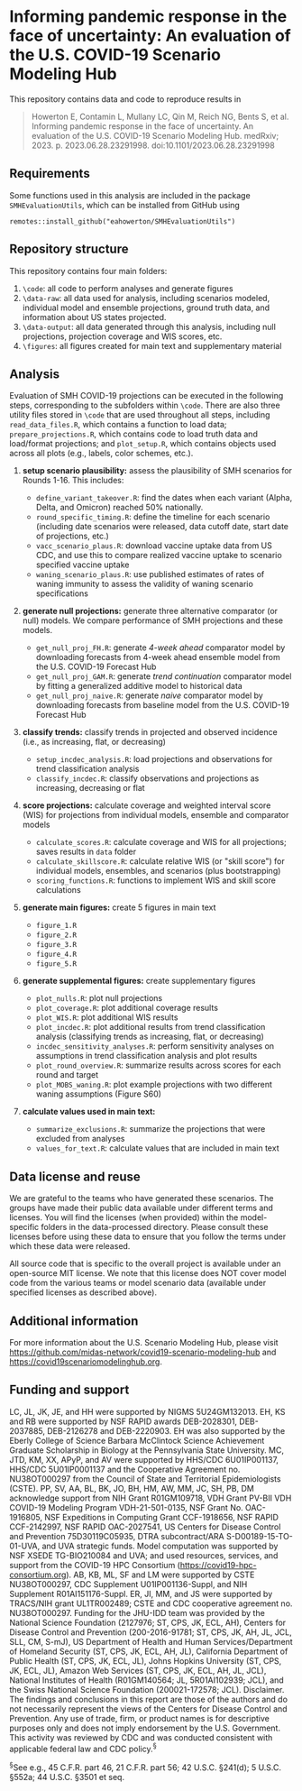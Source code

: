 # Informing pandemic response in the face of uncertainty: An evaluation of the U.S. COVID-19 Scenario Modeling Hub

This repository contains data and code to reproduce results in 
>Howerton E, Contamin L, Mullany LC, Qin M, Reich NG, Bents S, et al. Informing pandemic response in the face of uncertainty. An evaluation of the U.S. COVID-19 Scenario Modeling Hub. medRxiv; 2023. p. 2023.06.28.23291998. doi:10.1101/2023.06.28.23291998

## Requirements
Some functions used in this analysis are included in the package `SMHEvaluationUtils`, which can be installed from GitHub using

``
remotes::install_github("eahowerton/SMHEvaluationUtils")
``

## Repository structure
This repository contains four main folders:
1. `\code`: all code to perform analyses and generate figures
2. `\data-raw`: all data used for analysis, including scenarios modeled, individual model and ensemble projections, ground truth data, and information about US states projected. 
3. `\data-output`: all data generated through this analysis, including null projections, projection coverage and WIS scores, etc.
4. `\figures`: all figures created for main text and supplementary material

## Analysis
Evaluation of SMH COVID-19 projections can be executed in the following steps, corresponding to the subfolders within `\code`. There are also three utility files stored in `\code` that are used throughout all steps, including `read_data_files.R`, which contains a function to load data; `prepare_projections.R`, which contains code to load truth data and load/format projections; and `plot_setup.R`, which contains objects used across all plots (e.g., labels, color schemes, etc.). 
 1. **setup scenario plausibility:** assess the plausibility of SMH scenarios for Rounds 1-16. This includes: 

      - `define_variant_takeover.R`: find the dates when each variant (Alpha, Delta, and Omicron) reached 50% nationally.
      -  `round_specific_timing.R`: define the timeline for each scenario (including date scenarios were released, data cutoff date, start date of projections, etc.)
      -  `vacc_scenario_plaus.R`: download vaccine uptake data from US CDC, and use this to compare realized vaccine uptake to scenario specified vaccine uptake
      -  `waning_scenario_plaus.R`: use published estimates of rates of waning immunity to assess the validity of waning scenario specifications

 2. **generate null projections:** generate three alternative comparator (or null) models. We compare performance of SMH projections and these models. 
     - `get_null_proj_FH.R`: generate *4-week ahead* comparator model by downloading forecasts from 4-week ahead ensemble model from the U.S. COVID-19 Forecast Hub
      -  `get_null_proj_GAM.R`: generate *trend continuation* comparator model by fitting a generalized additive model to historical data
      -  `get_null_proj_naive.R`: generate *naive* comparator model by downloading forecasts from baseline model from the U.S. COVID-19 Forecast Hub
 3. **classify trends:** classify trends in projected and observed incidence (i.e., as increasing, flat, or decreasing) 
      - `setup_incdec_analysis.R`: load projections and observations for trend classification analysis
      -  `classify_incdec.R`: classify observations and projections as increasing, decreasing or flat
  
 4. **score projections:** calculate coverage and weighted interval score (WIS) for projections from individual models, ensemble and comparator models
      - `calculate_scores.R`: calculate coverage and WIS for all projections; saves results in `data` folder
      - `calculate_skillscore.R`: calculate relative WIS (or "skill score") for individual models, ensembles, and scenarios (plus bootstrapping)
      - `scoring_functions.R`: functions to implement WIS and skill score calculations

 5. **generate main figures:** create 5 figures in main text
      - `figure_1.R`
      - `figure_2.R`
      - `figure_3.R`
      - `figure_4.R`
      - `figure_5.R`

 6. **generate supplemental figures:** create supplementary figures
      -  `plot_nulls.R`: plot null projections
      -  `plot_coverage.R`: plot additional coverage results
      -  `plot_WIS.R`: plot additional WIS results
      -  `plot_incdec.R`: plot additional results from trend classification analysis (classifying trends as increasing, flat, or decreasing)
      -  `incdec_sensitivity_analyses.R`: perform sensitivity analyses on assumptions in trend classification analysis and plot results
      -  `plot_round_overview.R`: summarize results across scores for each round and target
      -  `plot_MOBS_waning.R`: plot example projections with two different waning assumptions (Figure S60)
      
 7. **calculate values used in main text:**
      - `summarize_exclusions.R`: summarize the projections that were excluded from analyses
      -  `values_for_text.R`: calculate values that are included in main text


## Data license and reuse

We are grateful to the teams who have generated these scenarios. The groups have made their public data available under different terms and licenses. You will find the licenses (when provided) within the model-specific folders in the data-processed directory. Please consult these licenses before using these data to ensure that you follow the terms under which these data were released.

All source code that is specific to the overall project is available under an open-source MIT license. We note that this license does NOT cover model code from the various teams or model scenario data (available under specified licenses as described above).

## Additional information
For more information about the U.S. Scenario Modeling Hub, please visit https://github.com/midas-network/covid19-scenario-modeling-hub and https://covid19scenariomodelinghub.org. 

## Funding and support
LC, JL, JK, JE, and HH were supported by NIGMS 5U24GM132013. EH, KS and RB were supported by NSF RAPID awards DEB-2028301, DEB-2037885, DEB-2126278 and DEB-2220903. EH was also supported by the Eberly College of Science Barbara McClintock Science Achievement Graduate Scholarship in Biology at the Pennsylvania State University. MC, JTD, KM, XX, APyP, and AV were supported by HHS/CDC 6U01IP001137, HHS/CDC 5U01IP0001137 and the Cooperative Agreement no. NU38OT000297 from the Council of State and Territorial Epidemiologists (CSTE). PP, SV, AA, BL, BK, JO, BH, HM, AW, MM, JC, SH, PB, DM acknowledge support from NIH Grant R01GM109718, VDH Grant PV-BII VDH COVID-19 Modeling Program VDH-21-501-0135, NSF Grant No. OAC-1916805, NSF Expeditions in Computing Grant CCF-1918656, NSF RAPID CCF-2142997, NSF RAPID OAC-2027541, US Centers for Disease Control and Prevention 75D30119C05935, DTRA subcontract/ARA S-D00189-15-TO-01-UVA, and UVA strategic funds. Model computation was supported by NSF XSEDE TG-BIO210084 and UVA; and used resources, services, and support from the COVID-19 HPC Consortium (https://covid19-hpc-consortium.org). AB, KB, ML, SF and LM were supported by CSTE NU38OT000297, CDC Supplement U01IP001136-Suppl, and NIH Supplement R01AI151176-Suppl. ER, JI, MM, and JS were supported by TRACS/NIH grant UL1TR002489; CSTE and CDC cooperative agreement no. NU38OT000297. Funding for the JHU-IDD team was provided by the National Science Foundation (2127976; ST, CPS, JK, ECL, AH), Centers for Disease Control and Prevention (200-2016-91781; ST, CPS, JK, AH, JL, JCL, SLL, CM, S-mJ), US Department of Health and Human Services/Department of Homeland Security (ST, CPS, JK, ECL, AH, JL), California Department of Public Health (ST, CPS, JK, ECL, JL), Johns Hopkins University (ST, CPS, JK, ECL, JL), Amazon Web Services (ST, CPS, JK, ECL, AH, JL, JCL), National Institutes of Health (R01GM140564; JL, 5R01AI102939; JCL), and the Swiss National Science Foundation (200021-172578; JCL). Disclaimer. The findings and conclusions in this report are those of the authors and do not necessarily represent the views of the Centers for Disease Control and Prevention. Any use of trade, firm, or product names is for descriptive purposes only and does not imply endorsement by the U.S. Government.
This activity was reviewed by CDC and was conducted consistent with applicable federal law and CDC policy.$^§$

$^§$See e.g., 45 C.F.R. part 46, 21 C.F.R. part 56; 42 U.S.C. §241(d); 5 U.S.C. §552a; 44 U.S.C. §3501 et seq.
